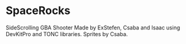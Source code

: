 # SpaceRocks
SideScrolling GBA Shooter Made by ExStefen, Csaba and Isaac using DevKitPro and TONC libraries. Sprites by Csaba.
